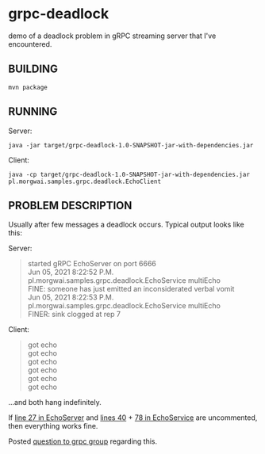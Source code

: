 # grpc-deadlock

demo of a deadlock problem in gRPC streaming server that I've encountered.


## BUILDING
```
mvn package
```

## RUNNING

Server:

```
java -jar target/grpc-deadlock-1.0-SNAPSHOT-jar-with-dependencies.jar
```

Client:

```
java -cp target/grpc-deadlock-1.0-SNAPSHOT-jar-with-dependencies.jar pl.morgwai.samples.grpc.deadlock.EchoClient
```

## PROBLEM DESCRIPTION

Usually after few messages a deadlock occurs. Typical output looks like this:

Server:

> started gRPC EchoServer on port 6666  
> Jun 05, 2021 8:22:52 P.M. pl.morgwai.samples.grpc.deadlock.EchoService multiEcho  
> FINE: someone has just emitted an inconsiderated verbal vomit  
> Jun 05, 2021 8:22:53 P.M. pl.morgwai.samples.grpc.deadlock.EchoService multiEcho  
> FINER: sink clogged at rep 7  

Client:

> got echo  
> got echo  
> got echo  
> got echo  
> got echo  
> got echo  

...and both hang indefinitely.

If [line 27 in EchoServer](src/main/java/pl/morgwai/samples/grpc/deadlock/EchoServer.java#L27) and [lines 40](src/main/java/pl/morgwai/samples/grpc/deadlock/EchoService.java#L40) + [78 in EchoService](src/main/java/pl/morgwai/samples/grpc/deadlock/EchoService.java#L78) are uncommented, then everything works fine.

Posted [question to grpc group](https://groups.google.com/g/grpc-io/c/SFkHi1gvKx4) regarding this.
